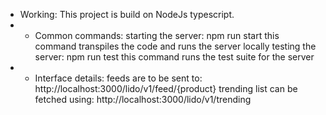 -   Working:
    This project is build on NodeJs typescript.
-   -   Common commands:
    starting the server: npm run start
        this command transpiles the  code and runs the server locally
    testing the server: npm run test
        this command runs the test suite for the server
-   -   Interface details:
    feeds are to be sent to: http://localhost:3000/lido/v1/feed/{product}
    trending list can be fetched using: http://localhost:3000/lido/v1/trending
